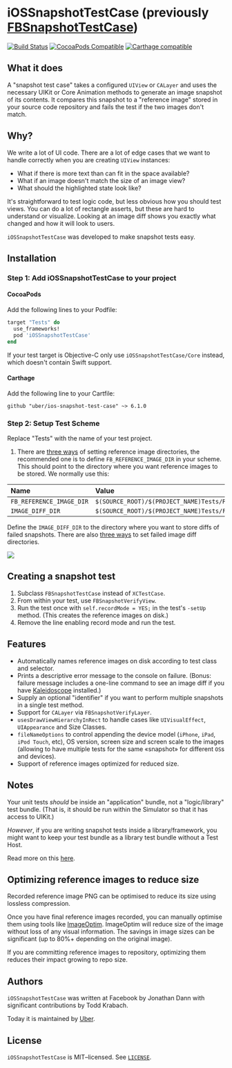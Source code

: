 # iOSSnapshotTestCase (previously [FBSnapshotTestCase](https://github.com/facebookarchive/ios-snapshot-test-case))

[![Build Status](https://travis-ci.org/uber/ios-snapshot-test-case.svg)](https://travis-ci.org/uber/ios-snapshot-test-case)
[![CocoaPods Compatible](https://img.shields.io/cocoapods/v/iOSSnapshotTestCase.svg)](https://img.shields.io/cocoapods/v/iOSSnapshotTestCase.svg)
[![Carthage compatible](https://img.shields.io/badge/Carthage-compatible-4BC51D.svg?style=flat)](https://github.com/Carthage/Carthage)

## What it does

A "snapshot test case" takes a configured `UIView` or `CALayer` and uses the necessary UIKit or Core Animation methods to generate an image snapshot of its contents. It
compares this snapshot to a "reference image" stored in your source code
repository and fails the test if the two images don't match.

## Why?

We write a lot of UI code. There are a lot of edge
cases that we want to handle correctly when you are creating `UIView` instances:

- What if there is more text than can fit in the space available?
- What if an image doesn't match the size of an image view?
- What should the highlighted state look like?

It's straightforward to test logic code, but less obvious how you should test
views. You can do a lot of rectangle asserts, but these are hard to understand
or visualize. Looking at an image diff shows you exactly what changed and how
it will look to users.

`iOSSnapshotTestCase` was developed to make snapshot tests easy.

## Installation

### Step 1: Add iOSSnapshotTestCase to your project

#### CocoaPods

Add the following lines to your Podfile:

```ruby
target "Tests" do
  use_frameworks!
  pod 'iOSSnapshotTestCase'
end
```

If your test target is Objective-C only use `iOSSnapshotTestCase/Core` instead, which doesn't contain Swift support.

#### Carthage

Add the following line to your Cartfile:

```carthage
github "uber/ios-snapshot-test-case" ~> 6.1.0
```

### Step 2: Setup Test Scheme
Replace "Tests" with the name of your test project.

1. There are [three ways](https://github.com/uber/ios-snapshot-test-case/blob/master/FBSnapshotTestCase/FBSnapshotTestCase.h#L19-L29) of setting reference image directories, the recommended one is to define `FB_REFERENCE_IMAGE_DIR` in your scheme. This should point to the directory where you want reference images to be stored. We normally use this:

|Name|Value|
|:---|:----|
|`FB_REFERENCE_IMAGE_DIR`|`$(SOURCE_ROOT)/$(PROJECT_NAME)Tests/ReferenceImages`|
|`IMAGE_DIFF_DIR`|`$(SOURCE_ROOT)/$(PROJECT_NAME)Tests/FailureDiffs`|

Define the `IMAGE_DIFF_DIR` to the directory where you want to store diffs of failed snapshots. There are also [three ways](https://github.com/uber/ios-snapshot-test-case/blob/master/FBSnapshotTestCase/FBSnapshotTestCase.h#L34-L43) to set failed image diff directories.

![](FBSnapshotTestCaseDemo/Scheme_FB_REFERENCE_IMAGE_DIR.png)

## Creating a snapshot test

1. Subclass `FBSnapshotTestCase` instead of `XCTestCase`.
2. From within your test, use `FBSnapshotVerifyView`.
3. Run the test once with `self.recordMode = YES;` in the test's `-setUp`
   method. (This creates the reference images on disk.)
4. Remove the line enabling record mode and run the test.

## Features

- Automatically names reference images on disk according to test class and
  selector.
- Prints a descriptive error message to the console on failure. (Bonus:
  failure message includes a one-line command to see an image diff if
  you have [Kaleidoscope](http://www.kaleidoscopeapp.com) installed.)
- Supply an optional "identifier" if you want to perform multiple snapshots
  in a single test method.
- Support for `CALayer` via `FBSnapshotVerifyLayer`.
- `usesDrawViewHierarchyInRect` to handle cases like `UIVisualEffect`, `UIAppearance` and Size Classes.
- `fileNameOptions` to control appending the device model (`iPhone`, `iPad`, `iPod Touch`, etc), OS version, screen size and screen scale to the images (allowing to have multiple tests for the same «snapshot» for different `OS`s and devices).
- Support of reference images optimized for reduced size.

## Notes

Your unit tests _should_ be inside an "application" bundle, not a "logic/library" test bundle. (That is, it
should be run within the Simulator so that it has access to UIKit.)

*However*, if you are writing snapshot tests inside a library/framework, you might want to keep your test bundle as a library test bundle without a Test Host.

Read more on this [here](docs/LibraryVsApplicationTestBundles.md).

## Optimizing reference images to reduce size

Recorded reference image PNG can be optimised to reduce its size using lossless compression.

Once you have final reference images recorded, you can manually optimise them using tools like [ImageOptim](https://imageoptim.com). ImageOptim will reduce size of the image without loss of any visual information. The savings in image sizes can be significant (up to 80%+ depending on the original image).

If you are committing reference images to repository, optimizing them reduces their impact growing to repo size.

## Authors

`iOSSnapshotTestCase` was written at Facebook by
Jonathan Dann with significant contributions by
Todd Krabach.

Today it is maintained by [Uber](https://github.com/uber).

## License

`iOSSnapshotTestCase` is MIT–licensed. See [`LICENSE`](https://github.com/uber/ios-snapshot-test-case/blob/master/LICENSE).
